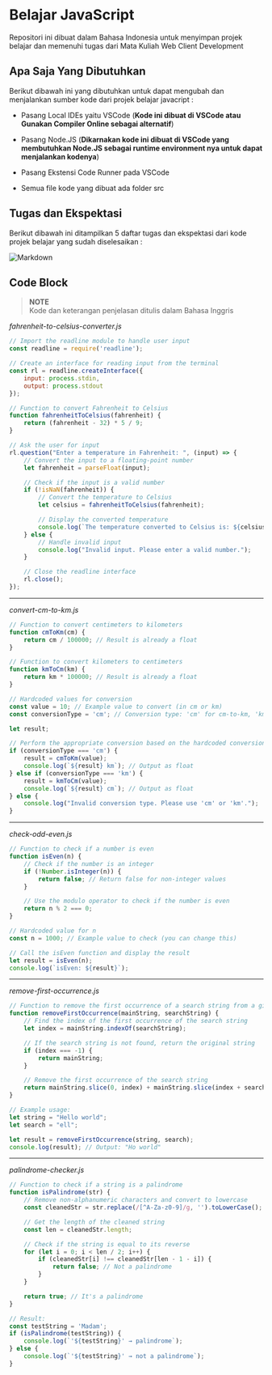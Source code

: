 # Belajar JavaScript

Repositori ini dibuat dalam Bahasa Indonesia untuk menyimpan projek belajar dan memenuhi tugas dari Mata Kuliah Web Client Development

## Apa Saja Yang Dibutuhkan

Berikut dibawah ini yang dibutuhkan untuk dapat mengubah dan menjalankan sumber kode dari projek belajar javacript :

- Pasang Local IDEs yaitu VSCode (**Kode ini dibuat di VSCode atau Gunakan Compiler Online sebagai alternatif**)

- Pasang Node.JS (**Dikarnakan kode ini dibuat di VSCode yang membutuhkan Node.JS sebagai runtime environment nya untuk dapat menjalankan kodenya**)

- Pasang Ekstensi Code Runner pada VSCode

- Semua file kode yang dibuat ada folder src

## Tugas dan Ekspektasi
Berikut dibawah ini ditampilkan 5 daftar tugas dan ekspektasi dari kode projek belajar yang sudah diselesaikan :

![Markdown](https://storage.googleapis.com/assets-edlink/p/medium-9010d7123737800b11fc1297173b4fb428606d4cbd46609f345850dad718f25f-exercise-2-2.png)

## Code Block 
> **NOTE**  
> Kode dan keterangan penjelasan ditulis dalam Bahasa Inggris

*fahrenheit-to-celsius-converter.js*
```javascript
// Import the readline module to handle user input
const readline = require('readline');

// Create an interface for reading input from the terminal
const rl = readline.createInterface({
    input: process.stdin,
    output: process.stdout
});

// Function to convert Fahrenheit to Celsius
function fahrenheitToCelsius(fahrenheit) {
    return (fahrenheit - 32) * 5 / 9;
}

// Ask the user for input
rl.question("Enter a temperature in Fahrenheit: ", (input) => {
    // Convert the input to a floating-point number
    let fahrenheit = parseFloat(input);

    // Check if the input is a valid number
    if (!isNaN(fahrenheit)) {
        // Convert the temperature to Celsius
        let celsius = fahrenheitToCelsius(fahrenheit);

        // Display the converted temperature
        console.log(`The temperature converted to Celsius is: ${celsius.toFixed(2)}°C`);
    } else {
        // Handle invalid input
        console.log("Invalid input. Please enter a valid number.");
    }

    // Close the readline interface
    rl.close();
});
```
---
*convert-cm-to-km.js*
```javascript
// Function to convert centimeters to kilometers
function cmToKm(cm) {
    return cm / 100000; // Result is already a float
}

// Function to convert kilometers to centimeters
function kmToCm(km) {
    return km * 100000; // Result is already a float
}

// Hardcoded values for conversion
const value = 10; // Example value to convert (in cm or km)
const conversionType = 'cm'; // Conversion type: 'cm' for cm-to-km, 'km' for km-to-cm

let result;

// Perform the appropriate conversion based on the hardcoded conversion type
if (conversionType === 'cm') {
    result = cmToKm(value);
    console.log(`${result} km`); // Output as float
} else if (conversionType === 'km') {
    result = kmToCm(value);
    console.log(`${result} cm`); // Output as float
} else {
    console.log("Invalid conversion type. Please use 'cm' or 'km'.");
}
```
---
*check-odd-even.js*
```javascript
// Function to check if a number is even
function isEven(n) {
    // Check if the number is an integer
    if (!Number.isInteger(n)) {
        return false; // Return false for non-integer values
    }

    // Use the modulo operator to check if the number is even
    return n % 2 === 0;
}

// Hardcoded value for n
const n = 1000; // Example value to check (you can change this)

// Call the isEven function and display the result
let result = isEven(n);
console.log(`isEven: ${result}`);
```
---
*remove-first-occurrence.js*
```javascript
// Function to remove the first occurrence of a search string from a given string
function removeFirstOccurrence(mainString, searchString) {
    // Find the index of the first occurrence of the search string
    let index = mainString.indexOf(searchString);

    // If the search string is not found, return the original string
    if (index === -1) {
        return mainString;
    }

    // Remove the first occurrence of the search string
    return mainString.slice(0, index) + mainString.slice(index + searchString.length);
}

// Example usage:
let string = "Hello world";
let search = "ell";

let result = removeFirstOccurrence(string, search);
console.log(result); // Output: "Ho world"
```
---
*palindrome-checker.js*
```javascript
// Function to check if a string is a palindrome
function isPalindrome(str) {
    // Remove non-alphanumeric characters and convert to lowercase
    const cleanedStr = str.replace(/[^A-Za-z0-9]/g, '').toLowerCase();

    // Get the length of the cleaned string
    const len = cleanedStr.length;

    // Check if the string is equal to its reverse
    for (let i = 0; i < len / 2; i++) {
        if (cleanedStr[i] !== cleanedStr[len - 1 - i]) {
            return false; // Not a palindrome
        }
    }

    return true; // It's a palindrome
}

// Result:
const testString = 'Madam';
if (isPalindrome(testString)) {
    console.log(`'${testString}' → palindrome`);
} else {
    console.log(`'${testString}' → not a palindrome`);
}
```







